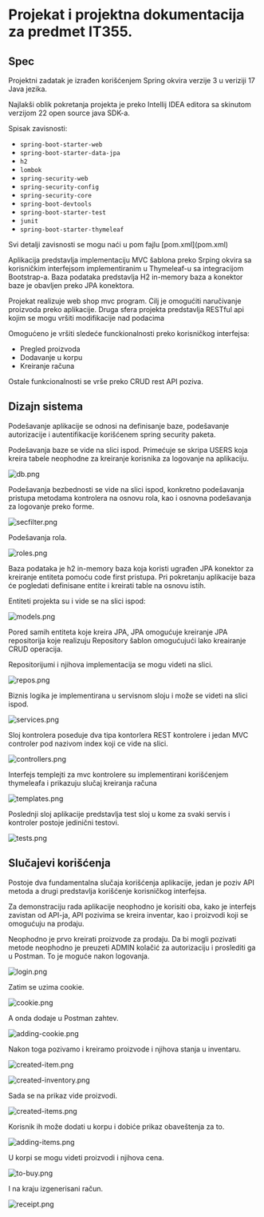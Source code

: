 # Projekat i projektna dokumentacija za predmet IT355.

## Spec

<p>Projektni zadatak je izrađen korišćenjem Spring okvira verzije 3 u veriziji 17 Java jezika. </p>
<p>Najlakši oblik pokretanja projekta je preko Intellij IDEA editora sa skinutom verzijom 22 open source java SDK-a.</p>

Spisak zavisnosti:

- `spring-boot-starter-web`
- `spring-boot-starter-data-jpa`
- `h2`
- `lombok`
- `spring-security-web`
- `spring-security-config`
- `spring-security-core`
- `spring-boot-devtools`
- `spring-boot-starter-test`
- `junit`
- `spring-boot-starter-thymeleaf`

<p>Svi detalji zavisnosti se mogu naći u pom fajlu [pom.xml](pom.xml)</p>

<p>Aplikacija predstavlja implementaciju MVC šablona preko Srping okvira sa korisničkim interfejsom implementiranim u Thymeleaf-u sa integracijom Bootstrap-a. Baza podataka predstavlja H2 in-memory baza a konektor baze je obavljen preko JPA konektora.</p>

<p>Projekat realizuje web shop mvc program. Cilj je omogućiti naručivanje proizvoda preko aplikacije.
Druga sfera projekta predstavlja RESTful api kojim se mogu vršiti modifikacije nad podacima</p>

Omogućeno je vršiti sledeće funckionalnosti preko korisničkog interfejsa:

- Pregled proizvoda
- Dodavanje u korpu
- Kreiranje računa

<p>Ostale funkcionalnosti se vrše preko CRUD rest API poziva.</p>

## Dizajn sistema

<p>Podešavanje aplikacije se odnosi na definisanje baze, podešavanje autorizacije i autentifikacije korišćenem spring security paketa. </p>
<p>Podešavanja baze se vide na slici ispod. Primećuje se skripa USERS koja kreira tabele neophodne za kreiranje korisnika za logovanje na aplikaciju.</p>

![db.png](src%2Fmain%2Fresources%2Fdoc-images%2Fdb.png)

<p>Podešavanja bezbednosti se vide na slici ispod, konkretno podešavanja pristupa metodama kontrolera na osnovu rola, kao i osnovna podešavanja za logovanje preko forme.</p>

![secfilter.png](src%2Fmain%2Fresources%2Fdoc-images%2Fsecfilter.png)

<p>Podešavanja rola.</p>

![roles.png](src%2Fmain%2Fresources%2Fdoc-images%2Froles.png)

<p>Baza podataka je h2 in-memory baza koja koristi ugrađen JPA konektor za kreiranje entiteta pomoću code first pristupa. Pri pokretanju aplikacije baza će pogledati definisane entite i kreirati table na osnovu istih.</p>

Entiteti projekta su i vide se na slici ispod:

![models.png](src%2Fmain%2Fresources%2Fdoc-images%2Fmodels.png)

<p>Pored samih entiteta koje kreira JPA, JPA omogućuje kreiranje JPA repositorija koje realizuju Repository šablon omogućujući lako kreairanje CRUD operacija.</p>

Repositorijumi i njihova implementacija se mogu videti na slici.

![repos.png](src%2Fmain%2Fresources%2Fdoc-images%2Frepos.png)

<p>Biznis logika je implementirana u servisnom sloju i može se videti na slici ispod.</p>

![services.png](src%2Fmain%2Fresources%2Fdoc-images%2Fservices.png)

<p>Sloj kontrolera poseduje dva tipa kontorlera REST kontrolere i jedan MVC controler pod nazivom index koji се vide na slici.</p>

![controllers.png](src%2Fmain%2Fresources%2Fdoc-images%2Fcontrollers.png)

<p>Interfejs templejti za mvc kontrolere su implementirani korišćenjem thymeleafa i prikazuju slučaj kreiranja računa</p>

![templates.png](src%2Fmain%2Fresources%2Fdoc-images%2Ftemplates.png)

<p>Poslednji sloj aplikacije predstavlja test sloj u kome za svaki servis i kontroler postoje jedinični testovi.</p>

![tests.png](src%2Fmain%2Fresources%2Fdoc-images%2Ftests.png)

## Slučajevi korišćenja
<p>Postoje dva fundamentalna slučaja korišćenja aplikacije, jedan je poziv API metoda a drugi predstavlja korišćenje korisničkog interfejsa.</p>
<p>Za demonstraciju rada aplikacije neophodno je korisiti oba, kako je interfejs zavistan od API-ja, API pozivima se kreira inventar, kao i proizvodi koji se omogućuju na prodaju. </p>

Neophodno je prvo kreirati proizvode za prodaju. Da bi mogli pozivati metode neophodno je preuzeti ADMIN kolačić za autorizaciju i proslediti ga u Postman. To je moguće nakon logovanja.

![login.png](src%2Fmain%2Fresources%2Fdoc-images%2Flogin.png)

Zatim se uzima cookie.

![cookie.png](src%2Fmain%2Fresources%2Fdoc-images%2Fcookie.png)

A onda dodaje u Postman zahtev.

![adding-cookie.png](src%2Fmain%2Fresources%2Fdoc-images%2Fadding-cookie.png)

Nakon toga pozivamo i kreiramo proizvode i njihova stanja u inventaru. 

![created-item.png](src%2Fmain%2Fresources%2Fdoc-images%2Fcreated-item.png)

![created-inventory.png](src%2Fmain%2Fresources%2Fdoc-images%2Fcreated-inventory.png)

Sada se na prikaz vide proizvodi.

![created-items.png](src%2Fmain%2Fresources%2Fdoc-images%2Fcreated-items.png)

Korisnik ih može dodati u korpu i dobiće prikaz obaveštenja za to.

![adding-items.png](src%2Fmain%2Fresources%2Fdoc-images%2Fadding-items.png)

U korpi se mogu videti proizvodi i njihova cena.

![to-buy.png](src%2Fmain%2Fresources%2Fdoc-images%2Fto-buy.png)

I na kraju izgenerisani račun.

![receipt.png](src%2Fmain%2Fresources%2Fdoc-images%2Freceipt.png)